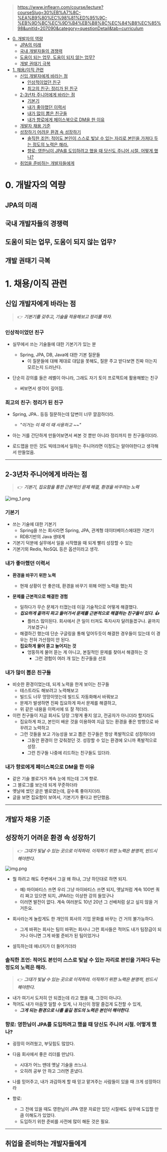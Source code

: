 > https://www.inflearn.com/course/lecture?courseSlug=30%EB%A7%8C-%EA%B9%80%EC%98%81%ED%95%9C-%EB%9D%BC%EC%9D%B4%EB%B8%8C%EC%84%B8%EC%85%98&unitId=207090&category=questionDetail&tab=curriculum

<!-- TOC -->

* [0. 개발자의 역량](#0-개발자의-역량)
    * [JPA의 미래](#jpa의-미래)
    * [국내 개발자들의 경쟁력](#국내-개발자들의-경쟁력)
    * [도움이 되는 업무, 도움이 되지 않는 업무?](#도움이-되는-업무-도움이-되지-않는-업무)
    * [개발 권태기 극복](#개발-권태기-극복)
* [1. 채용/이직 관련](#1-채용이직-관련)
    * [신입 개발자에게 바라는 점](#신입-개발자에게-바라는-점)
        * [인상적이었던 친구](#인상적이었던-친구)
        * [최고의 친구: 정리가 된 친구](#최고의-친구-정리가-된-친구)
    * [2-3년차 주니어에게 바라는 점](#2-3년차-주니어에게-바라는-점)
        * [기본기](#기본기)
        * [내가 좋아했던 이력서](#내가-좋아했던-이력서)
        * [내가 많이 뽑은 친구들](#내가-많이-뽑은-친구들)
        * [내가 향로에게 페이스북으로 DM을 한 이유](#내가-향로에게-페이스북으로-dm을-한-이유)
    * [개발자 채용 기준](#개발자-채용-기준)
    * [성장하기 어려운 환경 속 성장하기](#성장하기-어려운-환경-속-성장하기)
        * [솔직한 조언: 적어도 본인이 스스로 빛날 수 있는 자리로 본인을 가져다 두는 정도의 노력은 해라.](#솔직한-조언-적어도-본인이-스스로-빛날-수-있는-자리로-본인을-가져다-두는-정도의-노력은-해라)
        * [향로: 영한님이 JPA를 도입하려고 했을 때 당신도 주니어 시절. 어떻게 했나?](#향로-영한님이-jpa를-도입하려고-했을-때-당신도-주니어-시절-어떻게-했나)
    * [취업을 준비하는 개발자들에게](#취업을-준비하는-개발자들에게)

<!-- TOC -->

# 0. 개발자의 역량

## JPA의 미래

## 국내 개발자들의 경쟁력

## 도움이 되는 업무, 도움이 되지 않는 업무?

## 개발 권태기 극복

# 1. 채용/이직 관련

## 신입 개발자에게 바라는 점

> 👉 **_기본기를 갖추고, 기술을 적용해보고 정리를 하자._**

### 인상적이었던 친구

- 실무에서 쓰는 기술들에 대한 기본기가 있는 분
    - Spring, JPA, DB, Java에 대한 기본 질문들
        - 이 질문들에 대해 제대로 대답을 못해도, 질문 주고 받다보면 진짜 아는지 모르는지 드러난다.


- 단순히 강의를 들은 레벨이 아니라, 그래도 자기 토이 프로젝트에 활용해봤는 친구
    - 써보면서 생각이 깊어짐.

### 최고의 친구: 정리가 된 친구

- Spring, JPA.. 등등 질문하는데 답변이 너무 깔끔하더라.
    - _"이거는 이 때 이 때 사용하고 ~~"_

- 아는 거를 간단하게 만들어보면서 써본 것 뿐만 아니라 정리까지 한 친구들이더라.

- 로드맵을 만든 것도 빅테크에서 일하는 주니어라면 이정도는 알아야한다고 생각해서 만들었음.

---

## 2-3년차 주니어에게 바라는 점

> 👉 **_기본기, 집요함을 통한 근본적인 문제 해결, 환경을 바꾸려는 노력_**

![img_1.png](img/img_1.png)

### 기본기

- 쓰는 기술에 대한 기본기
    - Spring을 쓰는 회사라면 Spring, JPA, 관계형 데이터베이스에대한 기본기
    - RDB기반의 Java 생태계
- 기본기 덕분에 실무에서 일을 시작했을 때 되게 빨리 성장할 수 있는
- 기본기외 Redis, NoSQL 등은 옵션이라고 생각.

### 내가 좋아했던 이력서

- **환경을 바꾸기 위한 노력**
    - 현재 상황이 안 좋은데, 환경을 바꾸기 위해 어떤 노력을 했는지


- **문제를 근본적으로 해결한 경험**
    - 일하다가 무슨 문제가 터졌는데 이걸 기술적으로 어떻게 해결했다.
    - **_집요하게 끝까지 파고 들어가서 문제를 근본적으로 해결하는 친구들이 있다. 👍_**
        - 플러스 많이된다. 회사에서 큰 일이 터져도 죽자사자 달려들겠구나. 끝까지 가보겠구나
    - 해결하긴 했는데 단순 구글링을 통해 덮어두듯이 해결한 경우들이 있는데 이 경우는 전혀 가산점이 안 된다.
    - **집요하게 물어 뜯고 늘어지는 것**
        - 엉뚱하게 물어 뜯는 게 아니고, 본질적인 문제를 찾아서 해결하는 것
            - 그런 경험이 여러 개 있는 친구들을 선호

### 내가 많이 뽑은 친구들

- 비슷한 환경이었는데, 되게 노력을 한게 보이는 친구들
    - 테스트라도 해보려고 노력해보고
    - 빌드도 너무 엉망이엇는데 빌드도 자동화해서 바꿔보고
    - 문제가 발생하면 진짜 집요하게 파서 문제를 해결하고,
    - 위 같은 내용을 이력서에 또 잘 적더라.
- 이런 친구들이 지금 회사도 당장 그렇게 좋지 않고, 전공자가 아니더라 할지라도
    - 집요하게 파고, 본인이 배운 것을 이용하여 지금 있는 환경을 좋은 방향으로 바꾸려고 노력하고
    - 그런 것들을 보고 가능성을 보고 뽑은 친구들은 항상 폭발적으로 성장하더라
        - 그동안 환경이 안 갖춰졌던 것. 성장할 수 있는 환경에 오니까 폭발적으로 성장.
        - 그런 친구들 나중에 리드하는 친구들도 있더라.

### 내가 향로에게 페이스북으로 DM을 한 이유

- 같은 기술 블로거가 계속 눈에 띄는데 그게 향로.
- 그 블로그를 보는데 되게 꾸준하더라
- 옛날에 썼던 글은 별로였는데, 갈수록 좋아지더라.
- 글을 보면 집요함이 보여서, 기본기가 좋다고 판단했음.

---

## 개발자 채용 기준

## 성장하기 어려운 환경 속 성장하기

> 👉 **_그대가 빛날 수 있는 곳으로 이직하라. 이직하기 위한 노력은 분명히, 반드시 해야한다._**

![img.png](img/img.png)

- 뭘 하려고 해도 주변에서 그걸 왜 하냐, 그냥 하던대로 하면 되지.
    - 예) 마이바티스 쓰면 우리 그냥 마이바티스 쓰면 되지, 옛날처럼 계속 100번 쿼리 짜고 있으면 되지, JPA라는 이상한 강의 들었구나
    - 이러면 발전이 없다. 계속 여러분도 10년 20년 그 선배처럼 살고 싶지 않을 거거든요.


- 회사라는게 놀랍게도 한 개인의 회사의 기업 문화를 바꾸는 건 거의 불가능하다.
    - 그게 바뀌는 회사는 팀이 바뀌는 회사나 그런 회사들은 적어도 내가 팀장급이 되거나 아니면 그게 바뀔 준비가 된 팀이었거나


- 설득하는데 에너지가 더 들어가더라

### 솔직한 조언: 적어도 본인이 스스로 빛날 수 있는 자리로 본인을 가져다 두는 정도의 노력은 해라.

> 👉 **_그대가 빛날 수 있는 곳으로 이직하라. 이직하기 위한 노력은 분명히, 반드시 해야한다._**

- 내가 여기서 도저히 안 되겠는데 라고 했을 때, 그것이 아니다.
- 적어도 내가 마음껏 일할 수 있게, 나 자신이 정말 즐겁게 도전할 수 있게,
    - **_그게 되는 환경으로 나를 옮길 정도의 노력은 본인이 해야한다._**

### 향로: 영한님이 JPA를 도입하려고 했을 때 당신도 주니어 시절. 어떻게 했나?

- 굉장히 어려웠고, 부딪힘도 많았다.
- 다음 회사에서 좋은 리더를 만났다.
    - 시대가 어느 땐데 옛날 기술을 쓰느냐.
    - 오히려 공부 안 하고 그러면 혼냈다.
- 나를 믿어주고, 내가 과감하게 할 때 믿고 맡겨주는 사람들이 있을 때 크게 성장하더라

- 향로:
    - 그 전에 있을 때도 영한님이 JPA 영문 자료만 있던 시절에도 실무에 도입할 만큼 이해도가 있었다.
    - 도입하기 위한 준비를 사전에 많이 해둔 것은 필요.

---

## 취업을 준비하는 개발자들에게
